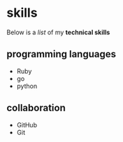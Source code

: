 # skills

Below is a _list_ of my **technical skills**

## programming languages
- Ruby
- go
- python

## collaboration
- GitHub
- Git
